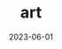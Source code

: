 ---
title: "art"
description: "
                I've been drawing ever since I was in elementary school, and I even got to paint one of the walls of my middle school. At the start of college, I decided to take things more seriously and bought a sketch tablet and more drawing supplies. Ever since then, in my free time, I have been learning more drawing techniques and have started making stand-alone pieces. Here you can see some of the stuff I have made. 
                "
date: 2023-06-01
thumbnail: https://aryashetty08.github.io/assets/img/ar-mural-thumbnail.jpg
link: https://aryashetty08.github.io/assets/img/ar-mural-thumbnail.jpg
---